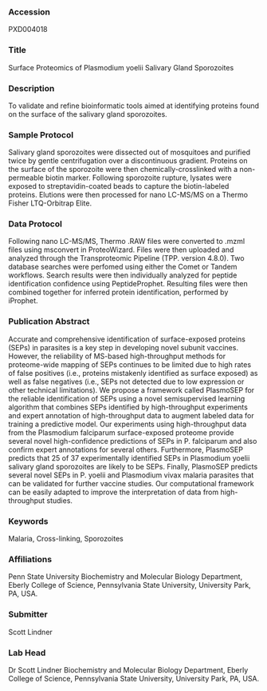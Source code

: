 ### Accession
PXD004018

### Title
Surface Proteomics of Plasmodium yoelii Salivary Gland Sporozoites

### Description
To validate and refine bioinformatic tools aimed at identifying proteins found on the surface of the salivary gland sporozoites.

### Sample Protocol
Salivary gland sporozoites were dissected out of mosquitoes and purified twice by gentle centrifugation over a discontinuous gradient. Proteins on the surface of the sporozoite were then chemically-crosslinked with a non-permeable biotin marker.  Following sporozoite rupture, lysates were exposed to streptavidin-coated beads to capture the biotin-labeled proteins. Elutions were then processed for nano LC-MS/MS on a Thermo Fisher LTQ-Orbitrap Elite.

### Data Protocol
Following nano LC-MS/MS, Thermo .RAW files were converted to .mzml files using msconvert in ProteoWizard. Files were then uploaded and analyzed through the Transproteomic Pipeline (TPP. version 4.8.0).  Two database searches were perfomed using either the Comet or Tandem workflows. Search results were then individually analyzed for peptide identification confidence using PeptideProphet. Resulting files were then combined together for inferred protein identification, performed by iProphet.

### Publication Abstract
Accurate and comprehensive identification of surface-exposed proteins (SEPs) in parasites is a key step in developing novel subunit vaccines. However, the reliability of MS-based high-throughput methods for proteome-wide mapping of SEPs continues to be limited due to high rates of false positives (i.e., proteins mistakenly identified as surface exposed) as well as false negatives (i.e., SEPs not detected due to low expression or other technical limitations). We propose a framework called PlasmoSEP for the reliable identification of SEPs using a novel semisupervised learning algorithm that combines SEPs identified by high-throughput experiments and expert annotation of high-throughput data to augment labeled data for training a predictive model. Our experiments using high-throughput data from the Plasmodium falciparum surface-exposed proteome provide several novel high-confidence predictions of SEPs in P. falciparum and also confirm expert annotations for several others. Furthermore, PlasmoSEP predicts that 25 of 37 experimentally identified SEPs in Plasmodium yoelii salivary gland sporozoites are likely to be SEPs. Finally, PlasmoSEP predicts several novel SEPs in P. yoelii and Plasmodium vivax malaria parasites that can be validated for further vaccine studies. Our computational framework can be easily adapted to improve the interpretation of data from high-throughput studies.

### Keywords
Malaria, Cross-linking, Sporozoites

### Affiliations
Penn State University
Biochemistry and Molecular Biology Department, Eberly College of Science, Pennsylvania State University, University Park, PA, USA.

### Submitter
Scott Lindner

### Lab Head
Dr Scott Lindner
Biochemistry and Molecular Biology Department, Eberly College of Science, Pennsylvania State University, University Park, PA, USA.


